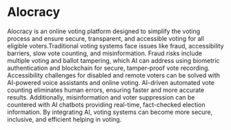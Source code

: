 # Alocracy
Alocracy is an online voting platform designed to simplify the voting process and ensure secure, transparent, and accessible voting for all eligible voters.Traditional voting systems face issues like fraud, accessibility barriers, slow vote counting, and misinformation. Fraud risks include multiple voting and ballot tampering, which AI can address using biometric authentication and blockchain for secure, tamper-proof vote recording. Accessibility challenges for disabled and remote voters can be solved with AI-powered voice assistants and online voting. AI-driven automated vote counting eliminates human errors, ensuring faster and more accurate results. Additionally, misinformation and voter suppression can be countered with AI chatbots providing real-time, fact-checked election information. By integrating AI, voting systems can become more secure, inclusive, and efficient helping in voting.



